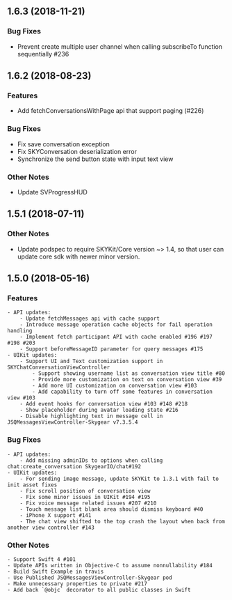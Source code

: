 ## 1.6.3 (2018-11-21)

### Bug Fixes

- Prevent create multiple user channel when calling subscribeTo function sequentially #236

## 1.6.2 (2018-08-23)

### Features

- Add fetchConversationsWithPage api that support paging (#226)

### Bug Fixes

- Fix save conversation exception
- Fix SKYConversation deserialization error
- Synchronize the send button state with input text view

### Other Notes

- Update SVProgressHUD

## 1.5.1 (2018-07-11)

### Other Notes

- Update podspec to require SKYKit/Core version ~> 1.4, so that user can update core sdk with newer minor version.

## 1.5.0 (2018-05-16)

### Features

    - API updates:
        - Update fetchMessages api with cache support
        - Introduce message operation cache objects for fail operation handling
        - Implement fetch participant API with cache enabled #196 #197 #198 #203
        - Support beforeMessageID parameter for query messages #175
    - UIKit updates:
        - Support UI and Text customization support in SKYChatConversationViewController
            - Support showing username list as conversation view title #80
            - Provide more customization on text on conversation view #39
            - Add more UI customization on conversation view #103
            - Add capability to turn off some features in conversation view #103
        - Add event hooks for conversation view #103 #148 #218
        - Show placeholder during avatar loading state #216
        - Disable highlighting text in message cell in JSQMessagesViewController-Skygear v7.3.5.4

### Bug Fixes

    - API updates:
        - Add missing adminIDs to options when calling chat:create_conversation SkygearIO/chat#192
    - UIKit updates:
        - For sending image message, update SKYKit to 1.3.1 with fail to init asset fixes
        - Fix scroll position of conversation view
        - Fix some minor issues in UIKit #194 #195
        - Fix voice message related issues #207 #210
        - Touch message list blank area should dismiss keyboard #40
        - iPhone X support #141
        - The chat view shifted to the top crash the layout when back from another view controller #143

### Other Notes

    - Support Swift 4 #101
    - Update APIs written in Objective-C to assume nonnullability #184
    - Build Swift Example in travis
    - Use Published JSQMessagesViewController-Skygear pod
    - Make unnecessary properties to private #217
    - Add back `@objc` decorator to all public classes in Swift

